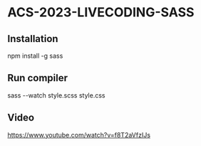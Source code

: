 # ACS-2023-LIVECODING-SASS

## Installation

npm install -g sass

## Run compiler

sass --watch style.scss style.css

## Video

https://www.youtube.com/watch?v=f8T2aVfzIJs